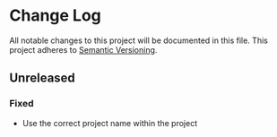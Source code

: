 # Change Log
All notable changes to this project will be documented in this file.
This project adheres to [Semantic Versioning](http://semver.org/).

## Unreleased
### Fixed
- Use the correct project name within the project
